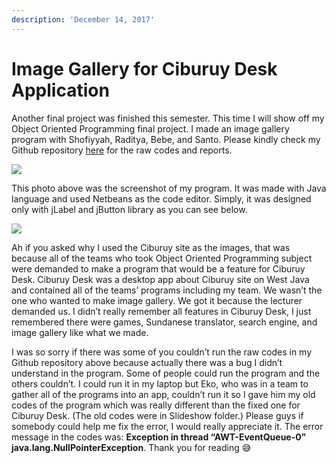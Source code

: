 ```yaml
---
description: 'December 14, 2017'
---
```


# Image Gallery for Ciburuy Desk Application

Another final project was finished this semester. This time I will show off my Object Oriented Programming final project. I made an image gallery program with Shofiyyah, Raditya, Bebe, and Santo. Please kindly check my Github repository [here](https://github.com/realicejoanne/oop1-project) for the raw codes and reports.

![](http://blogs.unpad.ac.id/realicejoanne/files/2017/12/Picture1-280x300.png)

This photo above was the screenshot of my program. It was made with Java language and used Netbeans as the code editor. Simply, it was designed only with jLabel and jButton library as you can see below.

![](http://blogs.unpad.ac.id/realicejoanne/files/2017/12/appps.jpg)

Ah if you asked why I used the Ciburuy site as the images, that was because all of the teams who took Object Oriented Programming subject were demanded to make a program that would be a feature for Ciburuy Desk. Ciburuy Desk was a desktop app about Ciburuy site on West Java and contained all of the teams’ programs including my team. We wasn’t the one who wanted to make image gallery. We got it because the lecturer demanded us. I didn’t really remember all features in Ciburuy Desk, I just remembered there were games, Sundanese translator, search engine, and image gallery like what we made.

I was so sorry if there was some of you couldn’t run the raw codes in my Github repository above because actually there was a bug I didn’t understand in the program. Some of people could run the program and the others couldn’t. I could run it in my laptop but Eko, who was in a team to gather all of the programs into an app, couldn’t run it so I gave him my old codes of the program which was really different than the fixed one for Ciburuy Desk. \(The old codes were in Slideshow folder.\) Please guys if somebody could help me fix the error, I would really appreciate it. The error message in the codes was: **Exception in thread “AWT-EventQueue-0” java.lang.NullPointerException**. Thank you for reading 😅

